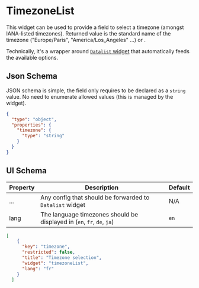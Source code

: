 # TimezoneList

This widget can be used to provide a field to select a timezone (amongst IANA-listed timezones). Returned value is the standard name of the timezone ("Europe/Paris", "America/Los_Angeles" ...) or .

Technically, it's a wrapper around [`Datalist` widget](../Datalist/README.md) that automatically feeds the available options.

## Json Schema

JSON schema is simple, the field only requires to be declared as a `string` value. No need to enumerate allowed values (this is managed by the widget).

```json
{
  "type": "object",
  "properties": {
    "timezone": {
      "type": "string"
    }
  }
}
```

## UI Schema

| Property | Description                                                            | Default |
|----------|------------------------------------------------------------------------|---------|
| ...      | Any config that should be forwarded to `Datalist` widget               | N/A     |
| lang     | The language timezones should be displayed in (`en`, `fr`, `de`, `ja`) | `en`    |

```json
[
    {
      "key": "timezone",
      "restricted": false,
      "title": "Timezone selection",
      "widget": "timezoneList",
      "lang": "fr"
    }
  ]
```
